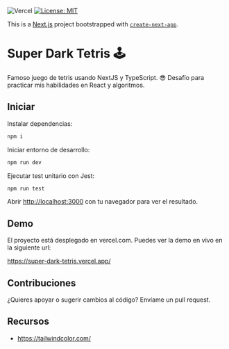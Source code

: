 ![Vercel](https://therealsujitk-vercel-badge.vercel.app/?app=super-dark-tetris)
[![License: MIT](https://img.shields.io/badge/License-MIT-yellow.svg)](https://opensource.org/licenses/MIT)

This is a [Next.js](https://nextjs.org/) project bootstrapped with [`create-next-app`](https://github.com/vercel/next.js/tree/canary/packages/create-next-app).

# Super Dark Tetris 🕹

Famoso juego de tetris usando NextJS y TypeScript. 😎 Desafío para practicar mis habilidades en React y algoritmos.

## Iniciar

Instalar dependencias:

```bash
npm i
```

Iniciar entorno de desarrollo:
```bash
npm run dev
```

Ejecutar test unitario con Jest:
```bash
npm run test
```

Abrir [http://localhost:3000](http://localhost:3000) con tu navegador para ver el resultado.

## Demo
El proyecto está desplegado en vercel.com. Puedes ver la demo en vivo en la siguiente url:

https://super-dark-tetris.vercel.app/

## Contribuciones
¿Quieres apoyar o sugerir cambios al código? Envíame un pull request.

## Recursos
* https://tailwindcolor.com/